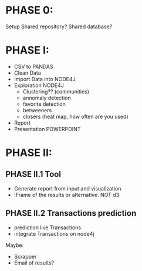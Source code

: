 # PHASE 0:
Setup
Shared repository?
Shared database?

# PHASE I:
- CSV to PANDAS
- Clean Data
- Import Data into NODE4J
- Exploration NODE4J
  - Clustering?? (communities)
  - annomaly detection
  - favorite detection
  - betweeners
  - closers (heat map, how often are you used)
- Report
- Presentation POWERPOINT

# PHASE II:
## PHASE II.1 Tool
- Generate report from input and visualization
- IFrame of the results or alternative. NOT d3


## PHASE II.2 Transactions prediction
- prediction live Transactions
- integrate Transactions on node4j

Maybe:
- Scrapper
- Email of results?
